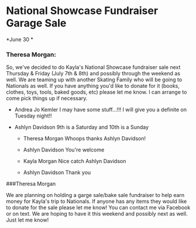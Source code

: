 # National Showcase Fundraiser Garage Sale

*June 30
*

### Theresa Morgan:

So, we've decided to do Kayla's National Showcase fundraiser sale next Thursday & Friday (July 7th & 8th) and possibly through the weekend as well. We are teaming up with another Skating Family who will be going to Nationals as well. If you have anything you'd like to donate for it (books, clothes, toys, tools, baked goods, etc) please let me know. I can arrange to come pick things up if necessary.

* Andrea Jo Kemler I may have some stuff...!!! I will give you a definite on Tuesday night!!

* Ashlyn Davidson 9th is a Saturday and 10th is a Sunday

  * Theresa Morgan Whoops thanks Ashlyn Davidson!

  * Ashlyn Davidson You're welcome

  * Kayla Morgan Nice catch Ashlyn Davidson
  * Ashlyn Davidson Thank you


###Theresa Morgan

We are planning on holding a garge sale/bake sale fundraiser to help earn money for Kayla's trip to Nationals. If anyone has any items they would like to donate for the sale please let me know! You can contact me via Facebook or on text. We are hoping to have it this weekend and possibly next as well. Just let me know!